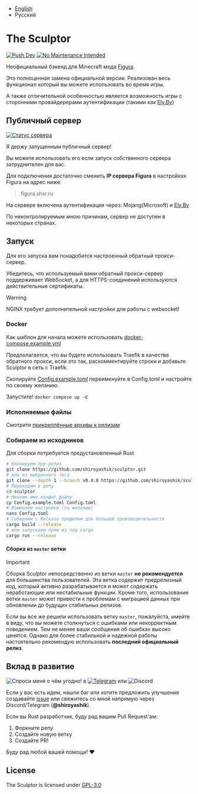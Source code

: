  * [English](README.md)
 * Русский

# The Sculptor
[![Push Dev](https://github.com/shiroyashik/sculptor/actions/workflows/dev-release.yml/badge.svg?branch=master)](https://github.com/shiroyashik/sculptor/actions/workflows/dev-release.yml)
[![No Maintenance Intended](http://unmaintained.tech/badge.svg)](http://unmaintained.tech/)

Неофициальный бэкенд для Minecraft мода [Figura](https://github.com/FiguraMC/Figura).

Это полноценная замена официальной версии. Реализован весь функционал который вы можете использовать во время игры.

А также отличительной особенностью является возможность игры с сторонними провайдерерами аутентификации (такими как [Ely.By](https://ely.by/))

## Публичный сервер

[![Статус сервера](https://up.shsr.ru/api/badge/1/status?upLabel=Online&downLabel=Offline&label=Server+status)](https://up.shsr.ru/status/pub)

Я держу запущенным публичный сервер!

Вы можете использовать его если запуск собственного сервера затруднителен для вас.

Для подключения достаточно сменить **IP сервера Figura** в настройках Figura на адрес ниже:

> figura.shsr.ru

На сервере включена аутентификация через: Mojang(Microsoft) и [Ely.By](https://ely.by/)

По неконтролируемым мною причинам, сервер не доступен в некоторых странах.

## Запуск

Для его запуска вам понадобится настроенный обратный прокси-сервер.

Убедитесь, что используемый вами обратный прокси-сервер поддерживает WebSocket, а для HTTPS-соединений используются действительные сертификаты.

> [!WARNING]
> NGINX требует дополнительной настройки для работы с websocket!

### Docker

Как шаблон для начала можете использовать [docker-compose.example.yml](docker-compose.example.yml)

Предполагается, что вы будете использовать Traefik в качестве обратного прокси, если это так, раскомментируйте строки и добавьте Sculptor в сеть с Traefik.

Скопируйте [Config.example.toml](Config.example.toml) переименуйте в Config.toml и настройте по своему желанию.

Запустите! `docker compose up -d`

### Исполняемые файлы

Смотрите [прикреплённые архивы к релизам](https://github.com/shiroyashik/sculptor/releases/latest)

### Собираем из исходников

Для сборки потребуется предустановленный Rust

```sh
# Клонируем пре-релиз
git clone https://github.com/shiroyashik/sculptor.git
# или из выбранного тега
git clone --depth 1 --branch v0.4.0 https://github.com/shiroyashik/sculptor.git
# Переходим в репу
cd sculptor
# Меняем имя конфиг файлу
cp Config.example.toml Config.toml
# Изменяем настройки (по желанию)
nano Config.toml
# Собираем с Release профилем для большей производительности
cargo build --release
# или запускаем прям из под cargo
cargo run --release
```

#### Сборка из `master` ветки

> [!IMPORTANT]
> Сборка Sculptor непосредственно из ветки `master` **не рекомендуется** для большинства пользователей. Эта ветка содержит предрелизный код, который активно разрабатывается и может содержать неработающие или нестабильные функции. Кроме того, использование ветки `master` может привести к проблемам с миграцией данных при обновлении до будущих стабильных релизов.
>
> Если вы все же решили использовать ветку `master`, пожалуйста, имейте в виду, что вы можете столкнуться с ошибками или некорректным поведением. Тем не менее ваши сообщения об ошибках высоко ценятся. Однако для более стабильной и надежной работы настоятельно рекомендую использовать **последний официальный релиз**.

## Вклад в развитие
![Спроси меня о чём угодно!](https://img.shields.io/badge/Ask%20me-anything-1abc9c.svg)
в
[![Telegram](https://badgen.net/static/icon/telegram?icon=telegram&color=cyan&label)](https://t.me/shiroyashik)
или
![Discord](https://badgen.net/badge/icon/discord?icon=discord&label)

Если у вас есть идем, нашли баг или хотите предложить улучшения
создавайте [issue](https://github.com/shiroyashik/sculptor/issues)
или свяжитесь со мной напрямую через Discord/Telegram (**@shiroyashik**).

Если вы Rust разработчик, буду рад вашим Pull Request'ам:

1. Форкните репу
2. Создайте новую ветку
3. Создайте PR!

Буду рад любой вашей помощи! ❤

## License

The Sculptor is licensed under [GPL-3.0](LICENSE)
